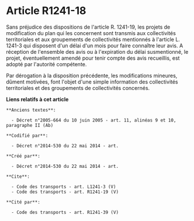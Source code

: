 # Article R1241-18

Sans préjudice des dispositions de l'article R. 1241-19, les projets de modification du plan qui les concernent sont transmis
aux collectivités territoriales et aux groupements de collectivités mentionnés à l'article L. 1241-3 qui disposent d'un délai
d'un mois pour faire connaître leur avis. A réception de l'ensemble des avis ou à l'expiration du délai susmentionné, le
projet, éventuellement amendé pour tenir compte des avis recueillis, est adopté par l'autorité compétente. 

Par dérogation à la disposition précédente, les modifications mineures, dûment motivées, font l'objet d'une simple
information des collectivités territoriales et des groupements de collectivités concernés.

**Liens relatifs à cet article**

	**Anciens textes**:

	  - Décret n°2005-664 du 10 juin 2005 - art. 11, alinéas 9 et 10, paragraphe II (Ab)

	**Codifié par**:

	  - Décret n°2014-530 du 22 mai 2014 - art.

	**Créé par**:

	  - Décret n°2014-530 du 22 mai 2014 - art.

	**Cite**:

	  - Code des transports - art. L1241-3 (V)
	  - Code des transports - art. R1241-19 (V)

	**Cité par**:

	  - Code des transports - art. R1241-39 (V)
